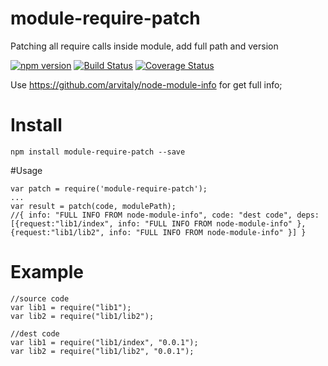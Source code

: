 # module-require-patch
Patching all require calls inside module, add full path and version

[![npm version](https://badge.fury.io/js/module-require-patch.svg)](https://badge.fury.io/js/module-require-patch)
[![Build Status](https://travis-ci.org/arvitaly/module-require-patch.svg?branch=master)](https://travis-ci.org/arvitaly/module-require-patch)
[![Coverage Status](https://coveralls.io/repos/github/arvitaly/module-require-patch/badge.svg?branch=master)](https://coveralls.io/github/arvitaly/module-require-patch?branch=master)

Use https://github.com/arvitaly/node-module-info for get full info;

# Install

    npm install module-require-patch --save

#Usage

    var patch = require('module-require-patch');
    ...
    var result = patch(code, modulePath);
    //{ info: "FULL INFO FROM node-module-info", code: "dest code", deps: [{request:"lib1/index", info: "FULL INFO FROM node-module-info" },{request:"lib1/lib2", info: "FULL INFO FROM node-module-info" }] }


# Example

    //source code
    var lib1 = require("lib1");
    var lib2 = require("lib1/lib2");
    
    //dest code
    var lib1 = require("lib1/index", "0.0.1");
    var lib2 = require("lib1/lib2", "0.0.1");

